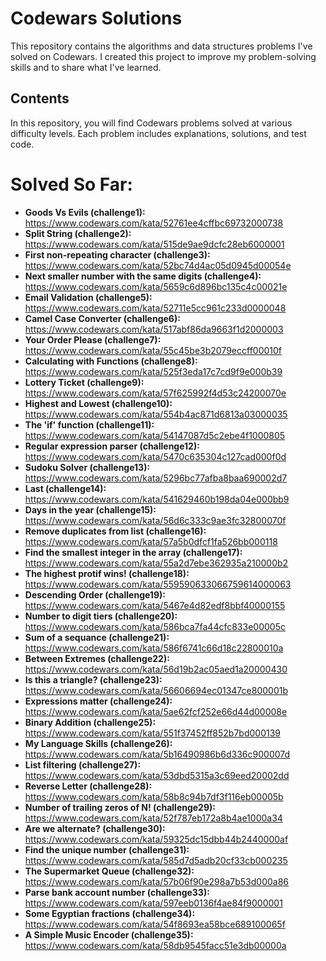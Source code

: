 # Codewars Solutions

This repository contains the algorithms and data structures problems I've solved on Codewars. I created this project to improve my problem-solving skills and to share what I've learned.

## Contents

In this repository, you will find Codewars problems solved at various difficulty levels. Each problem includes explanations, solutions, and test code.

# Solved So Far:
- **Goods Vs Evils (challenge1):** https://www.codewars.com/kata/52761ee4cffbc69732000738
- **Split String (challenge2):** https://www.codewars.com/kata/515de9ae9dcfc28eb6000001
- **First non-repeating character (challenge3):** https://www.codewars.com/kata/52bc74d4ac05d0945d00054e
- **Next smaller number with the same digits (challenge4):** https://www.codewars.com/kata/5659c6d896bc135c4c00021e
- **Email Validation (challenge5):** https://www.codewars.com/kata/52711e5cc961c233d0000048
- **Camel Case Converter (challenge6):** https://www.codewars.com/kata/517abf86da9663f1d2000003
- **Your Order Please (challenge7):** https://www.codewars.com/kata/55c45be3b2079eccff00010f
- **Calculating with Functions (challenge8):** https://www.codewars.com/kata/525f3eda17c7cd9f9e000b39
- **Lottery Ticket (challenge9):** https://www.codewars.com/kata/57f625992f4d53c24200070e
- **Highest and Lowest (challenge10):** https://www.codewars.com/kata/554b4ac871d6813a03000035
- **The 'if' function (challenge11):** https://www.codewars.com/kata/54147087d5c2ebe4f1000805
- **Regular expression parser (challenge12):** https://www.codewars.com/kata/5470c635304c127cad000f0d
- **Sudoku Solver (challenge13):** https://www.codewars.com/kata/5296bc77afba8baa690002d7
- **Last (challenge14):** https://www.codewars.com/kata/541629460b198da04e000bb9
- **Days in the year (challenge15):** https://www.codewars.com/kata/56d6c333c9ae3fc32800070f
- **Remove duplicates from list (challenge16):** https://www.codewars.com/kata/57a5b0dfcf1fa526bb000118
- **Find the smallest integer in the array (challenge17):** https://www.codewars.com/kata/55a2d7ebe362935a210000b2
- **The highest protif wins! (challenge18):** https://www.codewars.com/kata/559590633066759614000063
- **Descending Order (challenge19):** https://www.codewars.com/kata/5467e4d82edf8bbf40000155
- **Number to digit tiers (challenge20):** https://www.codewars.com/kata/586bca7fa44cfc833e00005c
- **Sum of a sequance (challenge21):** https://www.codewars.com/kata/586f6741c66d18c22800010a
- **Between Extremes (challenge22):** https://www.codewars.com/kata/56d19b2ac05aed1a20000430
- **Is this a triangle? (challenge23):** https://www.codewars.com/kata/56606694ec01347ce800001b
- **Expressions matter (challenge24):** https://www.codewars.com/kata/5ae62fcf252e66d44d00008e
- **Binary Addition (challenge25):** https://www.codewars.com/kata/551f37452ff852b7bd000139
- **My Language Skills (challenge26):** https://www.codewars.com/kata/5b16490986b6d336c900007d
- **List filtering (challenge27):** https://www.codewars.com/kata/53dbd5315a3c69eed20002dd
- **Reverse Letter (challenge28):** https://www.codewars.com/kata/58b8c94b7df3f116eb00005b
- **Number of trailing zeros of N! (challenge29):** https://www.codewars.com/kata/52f787eb172a8b4ae1000a34
- **Are we alternate? (challenge30):** https://www.codewars.com/kata/59325dc15dbb44b2440000af
- **Find the unique number (challenge31):** https://www.codewars.com/kata/585d7d5adb20cf33cb000235
- **The Supermarket Queue (challenge32):** https://www.codewars.com/kata/57b06f90e298a7b53d000a86
- **Parse bank account number (challenge33):** https://www.codewars.com/kata/597eeb0136f4ae84f9000001
- **Some Egyptian fractions (challenge34):** https://www.codewars.com/kata/54f8693ea58bce689100065f
- **A Simple Music Encoder (challenge35):** https://www.codewars.com/kata/58db9545facc51e3db00000a
